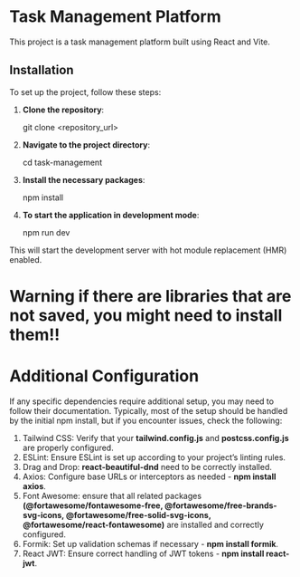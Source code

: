 # Task Management Platform

This project is a task management platform built using React and Vite.

## Installation

To set up the project, follow these steps:

1. **Clone the repository**:

   git clone <repository_url>

2. **Navigate to the project directory**:

   cd task-management

3. **Install the necessary packages**:

   npm install

4. **To start the application in development mode**:

   npm run dev

This will start the development server with hot module replacement (HMR) enabled.

# Warning if there are libraries that are not saved, you might need to install them!!

# Additional Configuration

If any specific dependencies require additional setup, you may need to follow their documentation. Typically, most of the setup should be handled by the initial npm install, but if you encounter issues, check the following:

1. Tailwind CSS: Verify that your **tailwind.config.js** and **postcss.config.js** are properly configured.
2. ESLint: Ensure ESLint is set up according to your project’s linting rules.
3. Drag and Drop: **react-beautiful-dnd** need to be correctly installed.
4. Axios: Configure base URLs or interceptors as needed - **npm install axios**.
5. Font Awesome: ensure that all related packages **(@fortawesome/fontawesome-free, @fortawesome/free-brands-svg-icons, @fortawesome/free-solid-svg-icons, @fortawesome/react-fontawesome)** are installed and correctly configured.
6. Formik: Set up validation schemas if necessary - **npm install formik**.
7. React JWT: Ensure correct handling of JWT tokens - **npm install react-jwt**.
